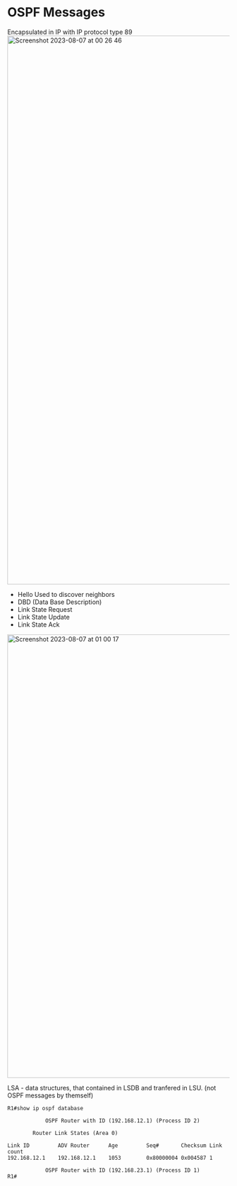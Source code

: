 # OSPF Messages
Encapsulated in IP with IP protocol type 89
<img width="1240" alt="Screenshot 2023-08-07 at 00 26 46" src="https://github.com/DariaShantalova/dariashantalova.github.io/assets/34622678/91125fbc-89ff-4d56-8982-b6dc3f141a56">

* Hello
  Used to discover neighbors
* DBD (Data Base Description)
* Link State Request
* Link State Update
* Link State Ack
  
<img width="1002" alt="Screenshot 2023-08-07 at 01 00 17" src="https://github.com/DariaShantalova/dariashantalova.github.io/assets/34622678/64ce991d-5578-437d-a83c-90409a0859d8">


LSA - data structures, that contained in LSDB and tranfered in LSU. (not OSPF messages by themself)
```
R1#show ip ospf database 

            OSPF Router with ID (192.168.12.1) (Process ID 2)

		Router Link States (Area 0)

Link ID         ADV Router      Age         Seq#       Checksum Link count
192.168.12.1    192.168.12.1    1053        0x80000004 0x004587 1

            OSPF Router with ID (192.168.23.1) (Process ID 1)
R1#
```
  
